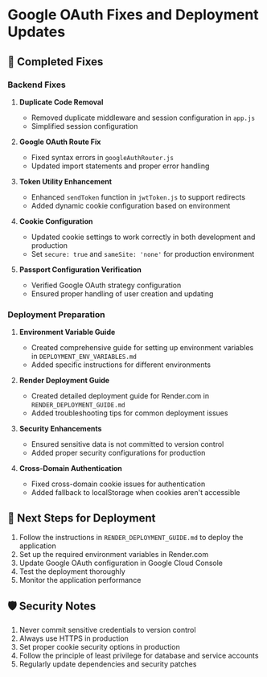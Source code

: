 # Google OAuth Fixes and Deployment Updates

## 🔧 Completed Fixes

### Backend Fixes
1. **Duplicate Code Removal**
   - Removed duplicate middleware and session configuration in `app.js`
   - Simplified session configuration

2. **Google OAuth Route Fix**
   - Fixed syntax errors in `googleAuthRouter.js`
   - Updated import statements and proper error handling

3. **Token Utility Enhancement**
   - Enhanced `sendToken` function in `jwtToken.js` to support redirects
   - Added dynamic cookie configuration based on environment

4. **Cookie Configuration**
   - Updated cookie settings to work correctly in both development and production
   - Set `secure: true` and `sameSite: 'none'` for production environment

5. **Passport Configuration Verification**
   - Verified Google OAuth strategy configuration
   - Ensured proper handling of user creation and updating

### Deployment Preparation
1. **Environment Variable Guide**
   - Created comprehensive guide for setting up environment variables in `DEPLOYMENT_ENV_VARIABLES.md`
   - Added specific instructions for different environments

2. **Render Deployment Guide**
   - Created detailed deployment guide for Render.com in `RENDER_DEPLOYMENT_GUIDE.md`
   - Added troubleshooting tips for common deployment issues

3. **Security Enhancements**
   - Ensured sensitive data is not committed to version control
   - Added proper security configurations for production

4. **Cross-Domain Authentication**
   - Fixed cross-domain cookie issues for authentication
   - Added fallback to localStorage when cookies aren't accessible

## 🚀 Next Steps for Deployment

1. Follow the instructions in `RENDER_DEPLOYMENT_GUIDE.md` to deploy the application
2. Set up the required environment variables in Render.com
3. Update Google OAuth configuration in Google Cloud Console
4. Test the deployment thoroughly
5. Monitor the application performance

## 🛡️ Security Notes

1. Never commit sensitive credentials to version control
2. Always use HTTPS in production
3. Set proper cookie security options in production
4. Follow the principle of least privilege for database and service accounts
5. Regularly update dependencies and security patches
